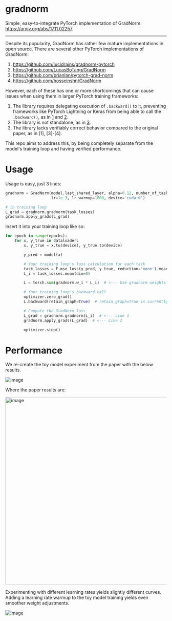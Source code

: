 # gradnorm

Simple, easy-to-integrate PyTorch implementation of GradNorm: https://arxiv.org/abs/1711.02257.

---

Despite its popularity, GradNorm has rather few mature implementations in open source. There are several other PyTorch implementations of GradNorm:
 1. https://github.com/lucidrains/gradnorm-pytorch
 2. https://github.com/LucasBoTang/GradNorm
 3. https://github.com/brianlan/pytorch-grad-norm
 4. https://github.com/hosseinshn/GradNorm

However, each of these has one or more shortcomings that can cause issues when using them in larger PyTorch training frameworks:
 1. The library requires delegating execution of `.backward()` to it, preventing frameworks like PyTorch Lightning or Keras from being able to call the `.backward()`, as in [1](https://github.com/lucidrains/gradnorm-pytorch) and [2](https://github.com/LucasBoTang/GradNorm).
 2. The library is not standalone, as in [3](https://github.com/brianlan/pytorch-grad-norm).
 3. The library lacks verifiably correct behavior compared to the original paper, as in [1], [3]-[4].

This repo aims to address this, by being completely separate from the model's training loop and having verified performance.

# Usage

Usage is easy, just 3 lines:
```python
gradnorm = GradNorm(model.last_shared_layer, alpha=0.12, number_of_tasks=10,
                    lr=1e-3, lr_warmup=1000, device='cuda:0')

# in training loop
L_grad = gradnorm.gradnorm(task_losses)
gradnorm.apply_grads(L_grad)
```

Insert it into your training loop like so:
```python
for epoch in range(epochs):
    for x, y_true in dataloader:
        x, y_true = x.to(device), y_true.to(device)

        y_pred = model(x)

        # Your training loop's loss calculation for each task
        task_losses = F.mse_loss(y_pred, y_true, reduction='none').mean(dim=-1)
        L_i = task_losses.mean(dim=0)

        L = torch.sum(gradnorm.w_i * L_i)  # <--- Use gradnorm weights w_i here

        # Your training loop's backward call
        optimizer.zero_grad()
        L.backward(retain_graph=True)  # retain_graph=True is currently required

        # Compute the GradNorm loss
        L_grad = gradnorm.gradnorm(L_i)  # <--- Line 1
        gradnorm.apply_grads(L_grad)  # <--- Line 2

        optimizer.step()
```

# Performance

We re-create the toy model experiment from the paper with the below results.

![image](https://github.com/dav-ell/gradnorm/assets/17986781/44d25e11-84a5-423d-8e49-946988e0fd36)

Where the paper results are:

<img width="585" alt="image" src="https://github.com/dav-ell/gradnorm/assets/17986781/a84225f4-3d9e-4fb4-a6b9-cb639fcb8383">

Experimenting with different learning rates yields slightly different curves. Adding a learning rate warmup to the toy model training yields even smoother weight adjustments.

![image](https://github.com/dav-ell/gradnorm/assets/17986781/f0be12e4-0f44-4f34-b531-85ec48380236)

